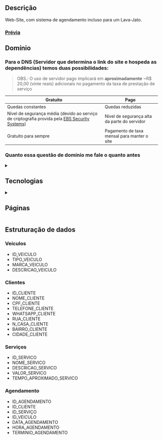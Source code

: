## Descrição

Web-Site, com sistema de agendamento incluso para um Lava-Jato.

### [Prévia](https://yurilavajato.great-site.net/)

<h2>Domínio</h2>
  
  ### Para o DNS (Servidor que determina o link do site e hospeda as dependências) temos duas possibilidades:

  > OBS.: O uso de servidor pago implicará em **aproximadamente** ~R$ 20,00 (vinte reais) adicionais no pagamento da taxa de prestação de serviço
  
  | Gratuito | Pago | 
  | --- | --- |
  | Quedas constantes | Quedas reduzidas |
  | Nível de segurança média (devido ao serviço de criptografia provida pela [EBS Security Systems](https://ebs-systems.epizy.com/)) | Nível de segurança alta da parte do servidor |
  | Gratuito para sempre | Pagamento de taxa mensal para manter o site |
  
  ### Quanto essa questão de domínio me fale o quanto antes
  

<details><summary><h2>Tecnologias</h2></summary>

|  |  |
| --- | --- |
| PHP | <img src="https://raw.githubusercontent.com/devicons/devicon/master/icons/php/php-original.svg" alt="php" width="55" height="55"/> |
| MySQL | <img src="https://github.com/devicons/devicon/blob/master/icons/mysql/mysql-original.svg" alt="MySQL" width="55" height="55"/> |
| HTML | <img src="https://github.com/devicons/devicon/blob/master/icons/html5/html5-original.svg" alt="HTML5" width="55" height="55"/> |
| CSS | <img src="https://github.com/devicons/devicon/blob/master/icons/css3/css3-original.svg" alt="CSS3" width="55" height="55"/> | 
| Bootstrap | <img src="https://github.com/devicons/devicon/blob/master/icons/bootstrap/bootstrap-original.svg" alt="Bootstrap" width="55" height="55"/>
| JavaScript | <img src="https://github.com/devicons/devicon/blob/master/icons/javascript/javascript-original.svg" alt="JavaScript" width="55" height="55"/> |

</details>

<details><summary><h2>Páginas</h2></summary>

> ### [WebSite](https://github.com/ThiagoSousa81/Yuri-Lava-Jato/blob/main/website.md) (Raíz)
>
> ### Tela de Login (Usuários)
>
> ### Tela de Cadastro (Usuários)
>
> ### Painel de Agendamento (Usuários) 
>
> ### [Painel de Gerenciamento](https://github.com/ThiagoSousa81/Yuri-Lava-Jato/blob/main/adm.md) (Administrador)

</details>

<h2>Estruturação de dados</h2>
  
  ### Veículos
  
  - ID_VEICULO
  - TIPO_VEICULO  
  - MARCA_VEICULO 
  - DESCRICAO_VEICULO
  
  ### Clientes
  
  - ID_CLIENTE
  - NOME_CLIENTE
  - CPF_CLIENTE
  - TELEFONE_CLIENTE
  - WHATSAPP_CLIENTE
  - RUA_CLIENTE
  - N_CASA_CLIENTE
  - BAIRRO_CLIENTE
  - CIDADE_CLIENTE  
  
  ### Serviços
  
  - ID_SERVICO
  - NOME_SERVICO
  - DESCRICAO_SERVICO
  - VALOR_SERVICO
  - TEMPO_APROXIMADO_SERVICO
  
  ### Agendamento
  
  - ID_AGENDAMENTO
  - ID_CLIENTE
  - ID_SERVIÇO
  - ID_VEICULO
  - DATA_AGENDAMENTO
  - HORA_AGENDAMENTO
  - TERMINIO_AGENDAMENTO
  

